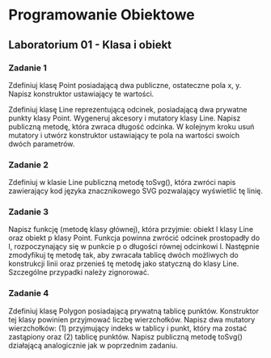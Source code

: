 # Programowanie Obiektowe

## Laboratorium 01 - Klasa i obiekt

### Zadanie 1

Zdefiniuj klasę Point posiadającą dwa publiczne, ostateczne pola x, y. Napisz konstruktor ustawiający te wartości.

Zdefiniuj klasę Line reprezentującą odcinek, posiadającą dwa prywatne punkty klasy Point. Wygeneruj akcesory i mutatory klasy Line. Napisz publiczną metodę, która zwraca długość odcinka. W kolejnym kroku usuń mutatory i utwórz konstruktor ustawiający te pola na wartości swoich dwóch parametrów.

### Zadanie 2

Zdefiniuj w klasie Line publiczną metodę toSvg(), która zwróci napis zawierający kod języka znacznikowego SVG pozwalający wyświetlić tę linię.

### Zadanie 3

Napisz funkcję (metodę klasy głównej), która przyjmie: obiekt l klasy Line oraz obiekt p klasy Point. Funkcja powinna zwrócić odcinek prostopadły do l, rozpoczynający się w punkcie p o długości równej odcinkowi l. Następnie zmodyfikuj tę metodę tak, aby zwracała tablicę dwóch możliwych do konstrukcji linii oraz przenieś tę metodę jako statyczną do klasy Line. Szczególne przypadki należy zignorować.

### Zadanie 4

Zdefiniuj klasę Polygon posiadającą prywatną tablicę punktów. Konstruktor tej klasy powinien przyjmować liczbę wierzchołków. Napisz dwa mutatory wierzchołków: (1) przyjmujący indeks w tablicy i punkt, który ma zostać zastąpiony oraz (2) tablicę punktów. Napisz publiczną metodę toSvg() działającą analogicznie jak w poprzednim zadaniu.